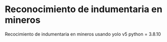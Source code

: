 # Reconocimiento de indumentaria en mineros
Recocimiento de indumentaria en mineros usando yolo v5
python = 3.8.10
